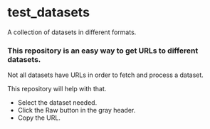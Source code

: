 # test_datasets
A collection of datasets in different formats.

### This repository is an easy way to get URLs to different datasets. 
Not all datasets have URLs in order to fetch and process a dataset.  

This repository will help with that. 

* Select the dataset needed.
* Click the Raw button in the gray header.
* Copy the URL.